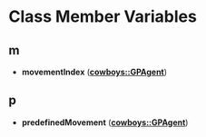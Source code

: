 
# Class Member Variables



## m

* **movementIndex** ([**cowboys::GPAgent**](classcowboys_1_1_g_p_agent.md))


## p

* **predefinedMovement** ([**cowboys::GPAgent**](classcowboys_1_1_g_p_agent.md))




